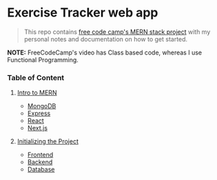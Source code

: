# Exercise Tracker web app

> This repo contains [free code camp's MERN stack project](https://youtu.be/7CqJlxBYj-M) with my personal notes and documentation on how to get started.

**NOTE:** FreeCodeCamp's video has Class based code, whereas I use Functional Programming.

### Table of Content

1. [Intro to MERN](./Documentation/MERN.md)

   - [MongoDB](./Documentation/MERN.md/#mongo)
   - [Express](./Documentation/MERN.md/#express)
   - [React](./Documentation/MERN.md/#react)
   - [Next.js](./Documentation/MERN.md/#next)

1. [Initializing the Project](./Documentation/Getting%20Started.md)

   - [Frontend](./Documentation/Getting%20Started.md/#Frontend)
   - [Backend](./Documentation/Getting%20Started.md/#backend)
   - [Database](./Documentation/steps%20to%20build%20cluster.md)

<!-- REUSABLES -->

<!-- DIVIDER -->
<!-- <img src="../Resources/Animations/rainbow_divider.gif" height=30 width=1000 /> -->
